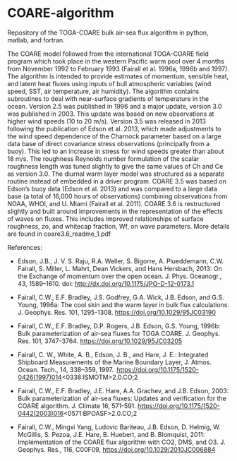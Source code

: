 # COARE-algorithm
Repository of the TOGA-COARE bulk air-sea flux algorithm in python, matlab, and fortran.

The COARE model followed from the international TOGA-COARE field program which took place in the western Pacific warm pool over 4 months from November 1992 to February 1993 (Fairall et al. 1996a, 1996b and 1997). The algorithm is intended to provide estimates of momentum, sensible heat, and latent heat fluxes using inputs of bull atmospheric variables (wind speed, SST, air temperature, air humidity). The algorithm contains subroutines to deal with near-surface gradients of temperature in the ocean. Version 2.5 was published in 1996 and a major update, version 3.0 was published in 2003. This update was based on new observations at higher wind speeds (10 to 20 m/s). Version 3.5 was released in 2013 following the publication of Edson et al. 2013, which made adjustments to the wind speed dependence of the Charnock parameter based on a large data base of direct covariance stress observations (principally from a buoy). This led to an increase in stress for wind speeds greater than about 18 m/s. The roughness Reynolds number formulation of the scalar roughness length was tuned slightly to give the same values of Ch and Ce as version 3.0. The diurnal warm layer model was structured as a separate routine instead of embedded in a driver program. COARE 3.5 was based on Edson’s buoy data (Edson et al. 2013) and was compared to a large data base (a total of 16,000 hours of observations) combining observations from NOAA, WHOI, and U. Miami (Fairall et al. 2011). COARE 3.6 is restructured slightly and built around improvements in the representation of the effects of waves on fluxes. This includes improved relationships of surface roughness, zo, and whitecap fraction, Wf, on wave parameters.  More details are found in coare3.6_readme_1.pdf


References:

*    Edson, J.B., J. V. S. Raju, R.A. Weller, S. Bigorre, A. Plueddemann, C.W. Fairall, S. Miller, L. Mahrt, Dean Vickers, and Hans Hersbach, 2013: On the Exchange of momentum over the open ocean. J. Phys. Oceanogr., 43, 1589–1610. doi: http://dx.doi.org/10.1175/JPO-D-12-0173.1

*    Fairall, C.W., E.F. Bradley, J.S. Godfrey, G.A. Wick, J.B. Edson, and G.S. Young, 1996a: The cool skin and the warm layer in bulk flux calculations. J. Geophys. Res. 101, 1295-1308. https://doi.org/10.1029/95JC03190

*    Fairall, C.W., E.F. Bradley, D.P. Rogers, J.B. Edson, G.S. Young, 1996b: Bulk parameterization of air-sea fluxes for TOGA COARE. J. Geophys. Res. 101, 3747-3764. https://doi.org/10.1029/95JC03205

*    Fairall, C. W., White, A. B., Edson, J. B., and Hare, J. E.: Integrated Shipboard Measurements of the Marine Boundary Layer, J. Atmos. Ocean. Tech., 14, 338–359, 1997. https://doi.org/10.1175/1520-0426(1997)014<0338:ISMOTM>2.0.CO;2

*    Fairall, C.W., E.F. Bradley, J.E. Hare, A.A. Grachev, and J.B. Edson, 2003: Bulk parameterization of air-sea fluxes: Updates and verification for the COARE algorithm. J. Climate 16, 571-591. https://doi.org/10.1175/1520-0442(2003)016<0571:BPOASF>2.0.CO;2

*    Fairall, C.W., Mingxi Yang, Ludovic Bariteau, J.B. Edson, D. Helmig, W. McGillis, S. Pezoa, J.E. Hare, B. Huebert, and B. Blomquist, 2011: Implementation of the COARE flux algorithm with CO2, DMS, and O3. J. Geophys. Res., 116, C00F09, https://doi.org/10.1029/2010JC006884
